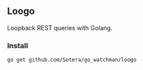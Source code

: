 ## Loogo

Loopback REST queries with Golang.

### Install

```
go get github.com/Sotera/go_watchman/loogo
```
